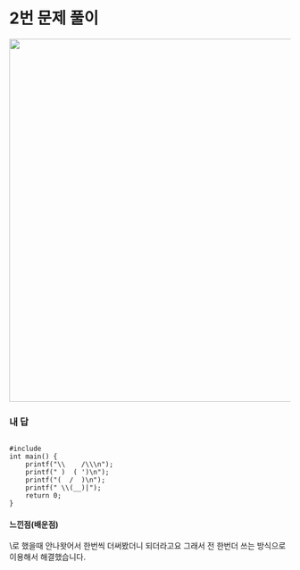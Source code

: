 # 2번 문제 풀이
<img src="https://user-images.githubusercontent.com/81015704/118218758-0e7ab300-b4b3-11eb-85a8-ef7052e52fb4.png" width="1000" height="650">

### 내 답
<pre><code>
#include <stdio.h>
int main() {
    printf("\\    /\\\n");
    printf(" )  ( ')\n");
    printf("(  /  )\n");
    printf(" \\(__)|");
    return 0;
}
</code></pre>


#### 느낀점(배운점)
\로 했을때 안나왓어서 한번씩 더써봤더니 되더라고요 그래서 전 한번더 쓰는 방식으로 이용해서 해결했습니다.
